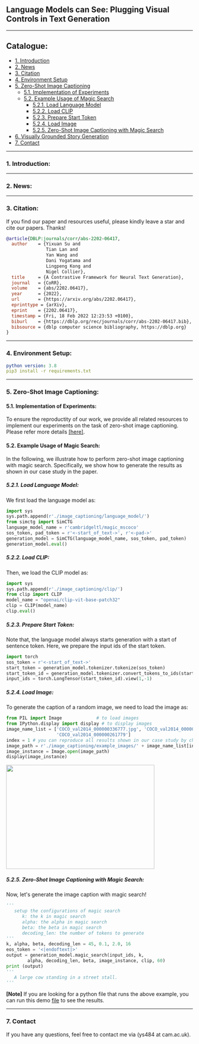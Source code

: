 ## Language Models can See: Plugging Visual Controls in Text Generation


****
## Catalogue:
* <a href='#introduction'>1. Introduction</a>
* <a href='#news'>2. News</a>
* <a href='#citation'>3. Citation</a>
* <a href='#environment_setup'>4. Environment Setup</a>
* <a href='#image_captioning'>5. Zero-Shot Image Captioning</a>
    * <a href='#image_captioning_experiment'>5.1. Implementation of Experiments</a>
    * <a href='#image_captioning_magic_search'>5.2. Example Usage of Magic Search</a>
         * <a href='#image_captioning_language_model'>5.2.1. Load Language Model</a>
         * <a href='#image_captioning_CLIP'>5.2.2. Load CLIP</a>
         * <a href='#image_captioning_start_token'>5.2.3. Prepare Start Token</a>
         * <a href='#image_captioning_load_image'>5.2.4. Load Image</a>
         * <a href='#image_captioning_magic_search_result'>5.2.5. Zero-Shot Image Captioning with Magic Search</a>
* <a href='#story_generation'>6. Visually Grounded Story Generation</a>
* <a href='#contact'>7. Contact</a>

****

<span id='introduction'/>

### 1. Introduction:

****

<span id='news'/>

### 2. News:

****

<span id='citation'/>

### 3. Citation:
If you find our paper and resources useful, please kindly leave a star and cite our papers. Thanks!

```bibtex
@article{DBLP:journals/corr/abs-2202-06417,
  author    = {Yixuan Su and
               Tian Lan and
               Yan Wang and
               Dani Yogatama and
               Lingpeng Kong and
               Nigel Collier},
  title     = {A Contrastive Framework for Neural Text Generation},
  journal   = {CoRR},
  volume    = {abs/2202.06417},
  year      = {2022},
  url       = {https://arxiv.org/abs/2202.06417},
  eprinttype = {arXiv},
  eprint    = {2202.06417},
  timestamp = {Fri, 18 Feb 2022 12:23:53 +0100},
  biburl    = {https://dblp.org/rec/journals/corr/abs-2202-06417.bib},
  bibsource = {dblp computer science bibliography, https://dblp.org}
}
```

****

<span id='environment_setup'/>

### 4. Environment Setup:
```yaml
python version: 3.8
pip3 install -r requirements.txt
```

****

<span id='image_captioning'/>

### 5. Zero-Shot Image Captioning:

<span id='image_captioning_experiment'/>

#### 5.1. Implementation of Experiments: 
To ensure the reproductity of our work, we provide all related resources to implement our experiments on the task of zero-shot image captioning. Please refer more details [[here]](https://github.com/yxuansu/MAGIC/tree/main/image_captioning). 

<span id='image_captioning_magic_search'/>

#### 5.2. Example Usage of Magic Search: 
In the following, we illustrate how to perform zero-shot image captioning with magic search. Specifically, we show how to generate the results as shown in our case study in the paper.

<span id='image_captioning_language_model'/>

##### 5.2.1. Load Language Model:
We first load the language model as:
```python
import sys
sys.path.append(r'./image_captioning/language_model/')
from simctg import SimCTG
language_model_name = r'cambridgeltl/magic_mscoco'
sos_token, pad_token = r'<-start_of_text->', r'<-pad->'
generation_model = SimCTG(language_model_name, sos_token, pad_token)
generation_model.eval()
```

<span id='image_captioning_CLIP'/>

##### 5.2.2. Load CLIP: 
Then, we load the CLIP model as:
```python
import sys
sys.path.append(r'./image_captioning/clip/')
from clip import CLIP
model_name = "openai/clip-vit-base-patch32"
clip = CLIP(model_name)
clip.eval()
```

<span id='image_captioning_start_token'/>

##### 5.2.3. Prepare Start Token: 
Note that, the language model always starts generation with a start of sentence token. Here, we prepare the input ids of the start token.
```python
import torch
sos_token = r'<-start_of_text->'
start_token = generation_model.tokenizer.tokenize(sos_token)
start_token_id = generation_model.tokenizer.convert_tokens_to_ids(start_token)
input_ids = torch.LongTensor(start_token_id).view(1,-1)
```

<span id='image_captioning_load_image'/>

##### 5.2.4. Load Image: 
To generate the caption of a random image, we need to load the image as:
```python
from PIL import Image             # to load images
from IPython.display import display # to display images
image_name_list = ['COCO_val2014_000000336777.jpg', 'COCO_val2014_000000182784.jpg', 'COCO_val2014_000000299319.jpg', 'COCO_val2014_000000516750.jpg',
                   'COCO_val2014_000000261779']
index = 1 # you can reproduce all results shown in our case study by changing the index from 0 to 3.
image_path = r'./image_captioning/example_images/' + image_name_list[index]
image_instance = Image.open(image_path)
display(image_instance)
```

<img src="https://github.com/yxuansu/MAGIC/blob/main/image_captioning/example_images/COCO_val2014_000000182784.jpg" width="400" height="280">


<span id='image_captioning_magic_search_result'/>

##### 5.2.5. Zero-Shot Image Captioning with Magic Search: 
Now, let's generate the image caption with magic search!
```python
'''
   setup the configurations of magic search
      k: the k in magic search
      alpha: the alpha in magic search
      beta: the beta in magic search
      decoding_len: the number of tokens to generate
'''
k, alpha, beta, decoding_len = 45, 0.1, 2.0, 16
eos_token = '<|endoftext|>'
output = generation_model.magic_search(input_ids, k, 
        alpha, decoding_len, beta, image_instance, clip, 60)
print (output)
'''
   A large cow standing in a street stall.
'''
```

**[Note]** If you are looking for a python file that runs the above example, you can run this demo [file](https://github.com/yxuansu/MAGIC/blob/main/image_caption_demo.py) to see the results.

****

<span id='contact'/>

### 7. Contact
If you have any questions, feel free to contact me via (ys484 at cam.ac.uk).

